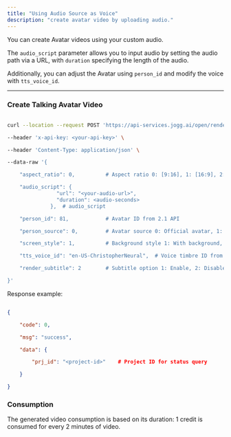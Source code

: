 ```yaml
---
title: "Using Audio Source as Voice"
description: "create avatar video by uploading audio."
---
```


You can create Avatar videos using your custom audio.&#x20;

The `audio_script` parameter allows you to input audio by setting the audio path via a URL, with `duration` specifying the length of the audio.&#x20;

Additionally, you can adjust the Avatar using `person_id` and modify the voice with `tts_voice_id`.

***

### Create Talking Avatar Video

```bash

curl --location --request POST 'https://api-services.jogg.ai/open/render/talking_avatar' \

--header 'x-api-key: <your-api-key>' \

--header 'Content-Type: application/json' \

--data-raw '{

    "aspect_ratio": 0,          # Aspect ratio 0: [9:16], 1: [16:9], 2: [1:1]

    "audio_script": {
                "url": "<your-audio-url>",
                "duration": <audio-seconds>
              },  # audio_script

    "person_id": 81,            # Avatar ID from 2.1 API

    "person_source": 0,         # Avatar source 0: Official avatar, 1: User custom avatar

    "screen_style": 1,          # Background style 1: With background, 2: Green screen

    "tts_voice_id": "en-US-ChristopherNeural",  # Voice timbre ID from 2.2 API (lang_id)

    "render_subtitle": 2        # Subtitle option 1: Enable, 2: Disable

}'

```

Response example:

```json

{

    "code": 0,

    "msg": "success",

    "data": {

        "prj_id": "<project-id>"    # Project ID for status query

    }

}

```
### Consumption

The generated video consumption is based on its duration: 1 credit is consumed for every 2 minutes of video.